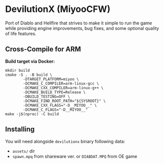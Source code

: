 # DevilutionX (MiyooCFW)

Port of Diablo and Hellfire that strives to make it simple to run the game while providing engine improvements, bug fixes, and some optional quality of life features.

## Cross-Compile for ARM

**Build target via Docker:**

```
mkdir build
cmake -S . -B build \
		-DTARGET_PLATFORM=miyoo \
		-DCMAKE_C_COMPILER=arm-linux-gcc \
		-DCMAKE_CXX_COMPILER=arm-linux-g++ \
		-DCMAKE_BUILD_TYPE=Release \
		-DBUILD_TESTING=OFF \
		-DCMAKE_FIND_ROOT_PATH="${SYSROOT}" \
		-DCMAKE_CXX_FLAGS="-D__MIYOO__" \
		-DCMAKE_C_FLAGS="-D__MIYOO__"
make -j$(nproc) -C build
```

## Installing

You will need alongside `devilutionx` binary following data:
- `assets/` dir
- `spawn.mpq` from shareware ver. or `DIABDAT.MPQ` from OE game